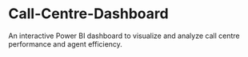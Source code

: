# Call-Centre-Dashboard
An interactive Power BI dashboard to visualize and analyze call centre performance and agent efficiency.

